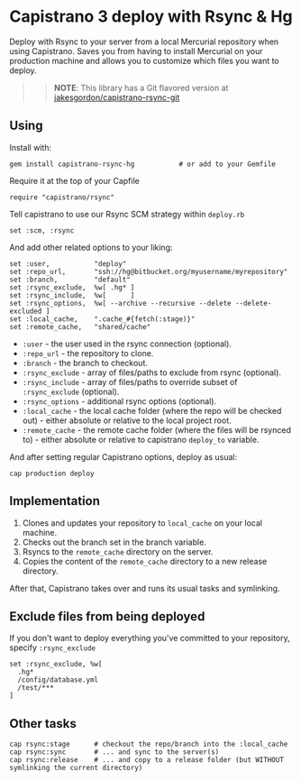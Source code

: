 # Capistrano 3 deploy with Rsync & Hg

Deploy with Rsync to your server from a local Mercurial repository when using Capistrano. Saves
you from having to install Mercurial on your production machine and allows you to customize which
files you want to deploy.

>> **NOTE**: This library has a Git flavored version at [jakesgordon/capistrano-rsync-git](https://github.com/jakesgordon/capistrano-rsync-git)

## Using

Install with:

    gem install capistrano-rsync-hg           # or add to your Gemfile

Require it at the top of your Capfile

    require "capistrano/rsync"

Tell capistrano to use our Rsync SCM strategy within `deploy.rb`

    set :scm, :rsync

And add other related options to your liking:

    set :user,           "deploy"
    set :repo_url,       "ssh://hg@bitbucket.org/myusername/myrepository"
    set :branch,         "default"
    set :rsync_exclude,  %w[ .hg* ]
    set :rsync_include,  %w[      ]
    set :rsync_options,  %w[ --archive --recursive --delete --delete-excluded ]
    set :local_cache,    ".cache_#{fetch(:stage)}"
    set :remote_cache,   "shared/cache"

 * `:user` - the user used in the rsync connection (optional).
 * `:repo_url` - the repository to clone.
 * `:branch` - the branch to checkout.
 * `:rsync_exclude` - array of files/paths to exclude from rsync (optional).
 * `:rsync_include` - array of files/paths to override subset of `:rsync_exclude` (optional).
 * `:rsync_options` - additional rsync options (optional).
 * `:local_cache` - the local cache folder (where the repo will be checked out) - either absolute or relative to the local project root.
 * `:remote_cache` - the remote cache folder (where the files will be rsynced to) - either absolute or relative to capistrano `deploy_to` variable.

And after setting regular Capistrano options, deploy as usual:

    cap production deploy

## Implementation

 1. Clones and updates your repository to `local_cache` on your local machine.
 2. Checks out the branch set in the branch variable.
 3. Rsyncs to the `remote_cache` directory on the server.
 4. Copies the content of the `remote_cache` directory to a new release directory.

After that, Capistrano takes over and runs its usual tasks and symlinking.

## Exclude files from being deployed

If you don't want to deploy everything you've committed to your repository, specify `:rsync_exclude`

    set :rsync_exclude, %w[
      .hg*
      /config/database.yml
      /test/***
    ]

## Other tasks

    cap rsync:stage      # checkout the repo/branch into the :local_cache
    cap rsync:sync       # ... and sync to the server(s)
    cap rsync:release    # ... and copy to a release folder (but WITHOUT symlinking the current directory)


